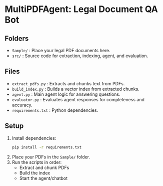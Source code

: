 # MultiPDFAgent: Legal Document QA Bot

## Folders
- `Sample/` : Place your legal PDF documents here.
- `src/` : Source code for extraction, indexing, agent, and evaluation.

## Files
- `extract_pdfs.py` : Extracts and chunks text from PDFs.
- `build_index.py` : Builds a vector index from extracted chunks.
- `agent.py` : Main agent logic for answering questions.
- `evaluator.py` : Evaluates agent responses for completeness and accuracy.
- `requirements.txt` : Python dependencies.

## Setup
1. Install dependencies:
   ```cmd
   pip install -r requirements.txt
   ```
2. Place your PDFs in the `Sample/` folder.
3. Run the scripts in order:
   - Extract and chunk PDFs
   - Build the index
   - Start the agent/chatbot

